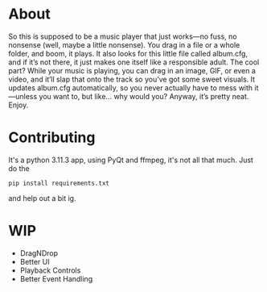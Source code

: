 # About
So this is supposed to be a music player that just works—no fuss, no nonsense (well, maybe a little nonsense). You drag in a file or a whole folder, and boom, it plays. It also looks for this little file called album.cfg, and if it’s not there, it just makes one itself like a responsible adult. The cool part? While your music is playing, you can drag in an image, GIF, or even a video, and it’ll slap that onto the track so you’ve got some sweet visuals. It updates album.cfg automatically, so you never actually have to mess with it—unless you want to, but like... why would you? Anyway, it’s pretty neat. Enjoy.

# Contributing
It's a python 3.11.3 app, using PyQt and ffmpeg, it's not all that much. Just do the


```pip install requirements.txt```

and help out a bit ig.

# WIP
* DragNDrop
* Better UI
* Playback Controls
* Better Event Handling